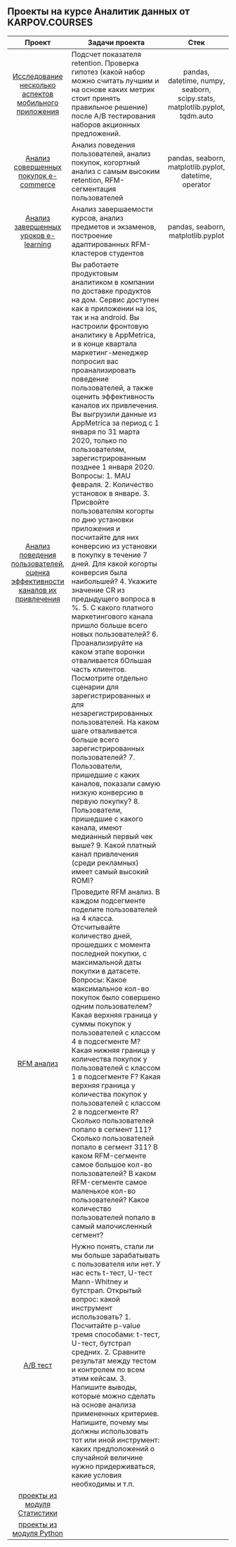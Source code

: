 ## Проекты на курсе Аналитик данных от KARPOV.COURSES 

                                             
| Проект                      | Задачи проекта |   Стек    |
|:---------------------------:|----------------|:---------:|
|[Исследование несколько аспектов мобильного приложения](https://github.com/NickKulibaba/Projects_on_karpov_coursers/tree/main/project_final#readme) | Подсчет показателя retention. Проверка гипотез (какой набор можно считать лучшим и на основе каких метрик стоит принять правильное решение) после A/B тестирования наборов акционных предложений. | pandas, datetime, numpy, seaborn, scipy.stats, matplotlib.pyplot, tqdm.auto |
|[Анализ совершенных покупок e-commerce](https://github.com/NickKulibaba/Projects_on_karpov_coursers/tree/main/project_e-commerce#readme) |  Анализ поведения пользователей, анализ покупок, когортный анализ с самым высоким retention, RFM-сегментация пользователей| pandas, seaborn, matplotlib.pyplot, datetime, operator|
|[Анализ завершенных уроков e-learning](https://github.com/NickKulibaba/Projects_on_karpov_coursers/tree/main/project_e-learning#readme) | Анализ завершаемости курсов, анализ предметов и экзаменов, построение адаптированных RFM-кластеров студентов| pandas, seaborn, matplotlib.pyplot |
|[Анализ поведения пользователей, оценка эффективности каналов их привлечения](https://github.com/NickKulibaba/Projects_on_karpov_coursers/tree/main/product_metrics#readme) | Вы работаете продуктовым аналитиком в компании по доставке продуктов на дом. Сервис доступен как в приложении на ios, так и на android. Вы настроили фронтовую аналитику в AppMetrica, и в конце квартала маркетинг-менеджер попросил вас проанализировать поведение пользователей, а также оценить эффективность каналов их привлечения. Вы выгрузили данные из AppMetrica за период с 1 января по 31 марта 2020, только по пользователям, зарегистрированным позднее 1 января 2020. Вопросы: 1. MAU февраля. 2. Количество установок в январе. 3. Присвойте пользователям когорты по дню установки приложения и посчитайте для них конверсию из установки в покупку в течение 7 дней. Для какой когорты конверсия была наибольшей? 4. Укажите значение CR из предыдущего вопроса в %. 5. С какого платного маркетингового канала пришло больше всего новых пользователей? 6. Проанализируйте на каком этапе воронки отваливается бОльшая часть клиентов. Посмотрите отдельно сценарии для зарегистрированных и для незарегистрированных пользователей. На каком шаге отваливается больше всего зарегистрированных пользователей? 7. Пользователи, пришедшие с каких каналов, показали самую низкую конверсию в первую покупку? 8. Пользователи, пришедшие с какого канала, имеют медианный первый чек выше? 9. Какой платный канал привлечения (среди рекламных) имеет самый высокий ROMI? |
|[RFM анализ](https://github.com/NickKulibaba/Projects_on_karpov_coursers/tree/main/product_rfm#readme) | Проведите RFM анализ. В каждом подсегменте поделите пользователей на 4 класса. Отсчитывайте количество дней, прошедших с момента последней покупки, с максимальной даты покупки в датасете. Вопросы: Какое максимальное кол-во покупок было совершено одним пользователем? Какая верхняя граница у суммы покупок у пользователей с классом 4 в подсегменте М? Какая нижняя граница у количества покупок у пользователей с классом 1 в подсегменте F? Какая верхняя граница у количества покупок у пользователей с классом 2 в подсегменте R? Сколько пользователей попало в сегмент 111? Сколько пользователей попало в сегмент 311? В каком RFM-сегменте самое большое кол-во пользователей? В каком RFM-сегменте самое маленькое кол-во пользователей? Какое количество пользователей попало в самый малочисленный сегмент?|
|[А/В тест](https://github.com/Nikolay1707/Projects_on_karpov_coursers/blob/main/projects_statistics/mini_project_7_stat(les_9_ab).ipynb) | Нужно понять, стали ли мы больше зарабатывать с пользователя или нет. У нас есть t-тест, U-тест Mann-Whitney и бутстрап. Открытый вопрос: какой инструмент использовать? 1. Посчитайте p-value тремя способами: t-тест, U-тест, бутстрап средних. 2. Сравните результат между тестом и контролем по всем этим кейсам. 3. Напишите выводы, которые можно сделать на основе анализа примененных критериев. Напишите, почему мы должны использовать тот или иной инструмент: каких предположений о случайной величине нужно придерживаться, какие условия необходимы и т.п. |
|[проекты из модуля Статистики](https://github.com/Nikolay1707/Projects_on_karpov_coursers/tree/main/projects_statistics)||
|[проекты из модуля Python](https://github.com/Nikolay1707/Projects_on_karpov_coursers/tree/main/projects_python)||
